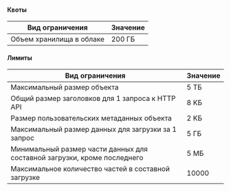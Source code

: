 #### Квоты
Вид ограничения | Значение
----- | -----
Объем хранилища в облаке | 200 ГБ

#### Лимиты
Вид ограничения | Значение
----- | -----
Максимальный размер объекта | 5 TБ
Общий размер заголовков для 1 запроса к HTTP API | 8 KБ
Размер пользовательских метаданных объекта | 2 KБ
Максимальный размер данных для загрузки за 1 запрос | 5 ГБ
Минимальный размер части данных для составной загрузки, кроме последнего | 5 МБ
Максимальное количество частей в составной загрузке | 10000
